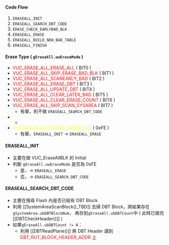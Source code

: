 #### Code Flow
1. `ERASEALL_INIT`
2. `ERASEALL_SEARCH_DBT_CODE`
3. `ERASE_CHECK_EARLYBAD_BLK`
4. `ERASEALL_ERASE`
5. `ERASEALL_BUILD_NEW_BAD_TABLE`
6. `ERASEALL_FINISH`
#### Erase Type ( `gEraseAll.uwEraseMode` )
- <font color="#ff0000">VUC_ERASE_ALL_ERASE_ALL</font> ( BIT0 )
- <font color="#ff0000">VUC_ERASE_ALL_SKIP_ERASE_BAD_BLK</font> ( BIT1 )
- <font color="#ff0000">VUC_ERASE_ALL_SCANEARLY_BAD</font> ( BIT2 )
- <font color="#ff0000">VUC_ERASE_ALL_ERASE_DBT</font> ( BIT3 )
- <font color="#ff0000">VUC_ERASE_ALL_UPDATE_DBT</font> ( BIT4 )
- <font color="#ff0000">VUC_ERASE_ALL_CLEAR_LATER_BAD</font> ( BIT5 )
- <font color="#ff0000">VUC_ERASE_ALL_CLEAR_ERASE_COUNT</font> ( BIT6 )
- <font color="#ff0000">VUC_ERASE_ALL_SKIP_SCAN_SYSAREA</font> ( BIT7 )
	- 有舉，則不做 `ERASEALL_SEARCH_DBT_CODE`
- -
- <font color="#ffff00">VUC_ERASE_ALL_FORCE_ERASE_ALL</font> ( 0xFE )
	- 有舉，`ERASEALL_INIT` -> `ERASEALL_ERASE`
#### ERASEALL_INIT
* 主要在做 VUC_EraseAllBLK 的 Initial
* 判斷 `gEraseAll.uwEraseMode` 是否為 0xFE
	* 是，-> `ERASEALL_ERASE`
	* 否，-> `ERASEALL_SEARCH_DBT_CODE`
#### ERASEALL_SEARCH_DBT_CODE
* 主要在搜尋 Flash 內是否已經有 DBT Block
* 利用 [[SystemAreaScanBlock()_TBD]] 去掃 DBT Block，將結果存在`gSystemArea.ubDBTBlockNum`，
		再存到`gEraseAll.ubDBTCount`中 ( 此時已做完 [[DBTCheckHeader()]] )
* 如果`gEraseAll.ubDBTCount != 0`：
	* 利用 [[DBTReadPlane()]] 將 DBT Header 讀到 <font color="#ff0000">DBT_RUT_BLOCK_HEADER_ADDR</font> 上